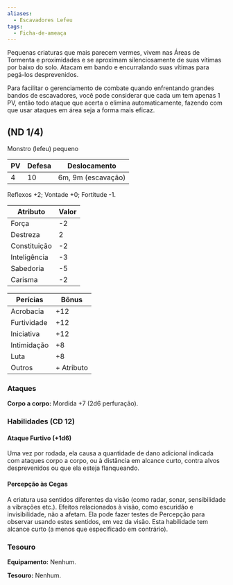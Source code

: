 ```yaml
---
aliases:
  - Escavadores Lefeu
tags:
  - Ficha-de-ameaça
---
```


Pequenas criaturas que mais parecem vermes, vivem nas Áreas de Tormenta e proximidades e se aproximam silenciosamente de suas vítimas por baixo do solo. Atacam em bando e encurralando suas vítimas para pegá-los desprevenidos.

Para facilitar o gerenciamento de combate quando enfrentando grandes bandos de escavadores, você pode considerar que cada um tem apenas 1 PV, então todo ataque que acerta o elimina automaticamente, fazendo com que usar ataques em área seja a forma mais eficaz.

## (ND 1/4)
Monstro (lefeu) pequeno

| PV  | Defesa | Deslocamento       |
| --- | ------ | ------------------ |
| 4   | 10     | 6m, 9m (escavação) |

Reflexos +2; Vontade +0; Fortitude -1.

| Atributo     | Valor |
| ------------ | ----- |
| Força        | -2    |
| Destreza     | 2     |
| Constituição | -2    |
| Inteligência | -3    |
| Sabedoria    | -5    |
| Carisma      | -2    |

| Perícias    | Bônus      |
| ----------- | ---------- |
| Acrobacia   | +12        |
| Furtividade | +12        |
| Iniciativa  | +12        |
| Intimidação | +8         |
| Luta        | +8         |
| Outros      | + Atributo |

### Ataques
**Corpo a corpo:** Mordida +7 (2d6 perfuração).

### Habilidades (CD 12)

#### Ataque Furtivo (+1d6)
Uma vez por rodada, ela causa a quantidade de dano adicional indicada com ataques corpo a corpo, ou à distância em alcance curto, contra alvos desprevenidos ou que ela esteja flanqueando.

#### Percepção às Cegas
A criatura usa sentidos diferentes da visão (como radar, sonar, sensibilidade a vibrações etc.). Efeitos relacionados à visão, como escuridão e invisibilidade, não a afetam. Ela pode fazer testes de Percepção para observar usando estes sentidos, em vez da visão. Esta habilidade tem alcance curto (a menos que especificado em contrário).

### Tesouro
**Equipamento:** Nenhum.

**Tesouro:** Nenhum.
